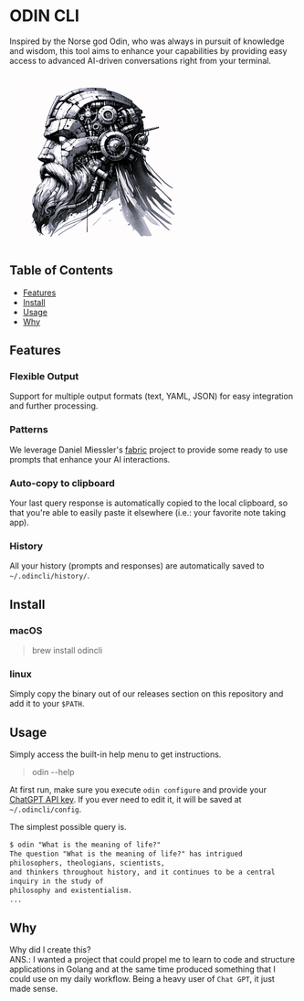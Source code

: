 # ODIN CLI
Inspired by the Norse god Odin, who was always in pursuit of knowledge and wisdom, this tool aims to enhance your capabilities by providing easy access to advanced AI-driven conversations right from your terminal.

![odin](./img/odin-robot-sq.png)

## Table of Contents

- [Features](#features)
- [Install](#install)
- [Usage](#usage)
- [Why](#why)

## Features

### Flexible Output
Support for multiple output formats (text, YAML, JSON) for easy integration and further processing.

### Patterns
We leverage Daniel Miessler's [fabric](https://github.com/danielmiessler/fabric) project to provide
some ready to use prompts that enhance your AI interactions.

### Auto-copy to clipboard
Your last query response is automatically copied to the local clipboard, so that you're able to easily
paste it elsewhere (i.e.: your favorite note taking app).

### History
All your history (prompts and responses) are automatically saved to `~/.odincli/history/`.

## Install

### macOS
> brew install odincli

### linux
Simply copy the binary out of our releases section on this repository and add it to your `$PATH`.

## Usage
Simply access the built-in help menu to get instructions.
> odin --help

At first run, make sure you execute `odin configure` and provide your [ChatGPT API key](https://platform.openai.com/api-keys).
If you ever need to edit it, it will be saved at `~/.odincli/config`.

The simplest possible query is.
```text
$ odin "What is the meaning of life?"
The question "What is the meaning of life?" has intrigued philosophers, theologians, scientists, 
and thinkers throughout history, and it continues to be a central inquiry in the study of 
philosophy and existentialism.
...
```

## Why
Why did I create this?  
ANS.: I wanted a project that could propel me to learn to code and structure applications in Golang and at the same time produced something that I could use on my daily workflow.
Being a heavy user of `Chat GPT`, it just made sense.
